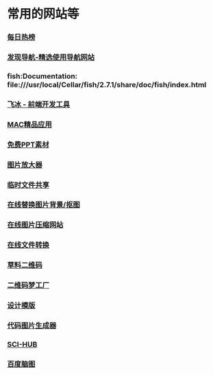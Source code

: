 # 常用的网站等

### [每日热榜](https://www.printf520.com/hot.html)
### [发现导航-精选使用导航网站](http://nav.xiejiahe.com/#/index)
### fish:Documentation: file:///usr/local/Cellar/fish/2.7.1/share/doc/fish/index.html
### [飞冰 - 前端开发工具](https://ice.work/iceworks)
### [MAC精品应用](https://xclient.info/s/)
### [免费PPT素材](http://www.ypppt.com)
### [图片放大器](http://bigjpg.com/zh)
### [临时文件共享](https://cp.anyknew.com)
### [在线替换图片背景/抠图](https://www.gaoding.com/koutu)
### [在线图片压缩网站](https://zhitu.isux.us/)
### [在线文件转换](https://www.aconvert.com/cn/)
### [草料二维码](https://cli.im/url)
### [二维码梦工厂](http://qrdream.com/)
### [设计模版](https://www.canva.cn/)
### [代码图片生成器](https://carbon.now.sh)
### [SCI-HUB](http://sci-hub.tw/)
### [百度脑图](http://naotu.baidu.com/)
